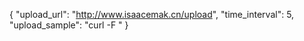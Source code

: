 {
	"upload_url": "http://www.isaacemak.cn/upload",
	"time_interval": 5,
	"upload_sample": "curl -F "
}
